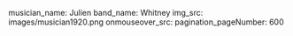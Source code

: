 musician_name: Julien
band_name: Whitney
img_src: images/musician1920.png
onmouseover_src: 
pagination_pageNumber: 600